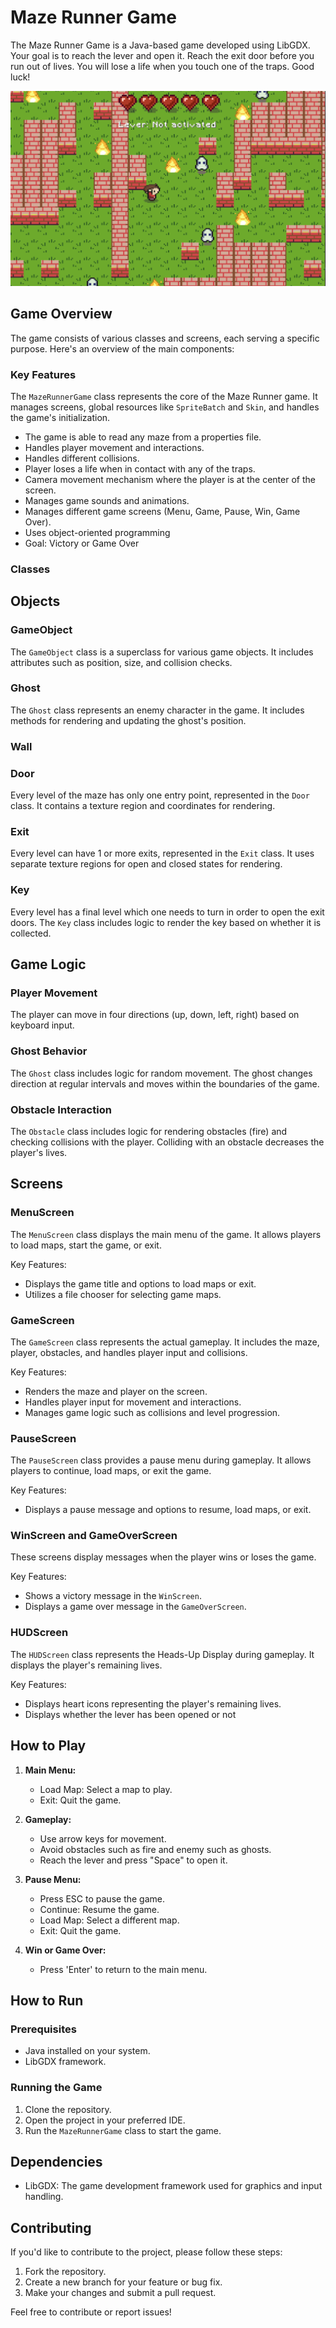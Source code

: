 # Maze Runner Game

The Maze Runner Game is a Java-based game developed using LibGDX. Your goal is to reach the lever and open it.
Reach the exit door before you run out of lives. You will lose a life when you touch one of the traps. Good luck! 

![img2.png](img2.png)


## Game Overview

The game consists of various classes and screens, each serving a specific purpose. Here's an overview of the main components:

### Key Features

The `MazeRunnerGame` class represents the core of the Maze Runner game. It manages screens, global resources like `SpriteBatch` and `Skin`, and handles the game's initialization.

- The game is able to read any maze from a properties file.
- Handles player movement and interactions.
- Handles different collisions.
- Player loses a life when in contact with any of the traps.
- Camera movement mechanism where the player is at the center of the screen.
- Manages game sounds and animations.
- Manages different game screens (Menu, Game, Pause, Win, Game Over).
- Uses object-oriented programming
- Goal: Victory or Game Over 


### Classes

## Objects

### GameObject
The `GameObject` class is a superclass for various game objects. It includes attributes such as position, size, and collision checks.

### Ghost
The `Ghost` class represents an enemy character in the game. It includes methods for rendering and updating the ghost's position.

### Wall

### Door
Every level of the maze has only one entry point, represented in the `Door` class. It contains a texture region and coordinates for rendering.

### Exit 
Every level can have 1 or more exits, represented in the `Exit` class. It uses separate texture regions for open and closed states for rendering.

### Key 
Every level has a final level which one needs to turn in order to open the exit doors. The `Key` class includes logic to render the key based on whether it is collected.

## Game Logic

### Player Movement
The player can move in four directions (up, down, left, right) based on keyboard input. 

### Ghost Behavior
The `Ghost` class includes logic for random movement. The ghost changes direction at regular intervals and moves within the boundaries of the game.

### Obstacle Interaction
The `Obstacle` class includes logic for rendering obstacles (fire) and checking collisions with the player. Colliding with an obstacle decreases the player's lives.

## Screens

### MenuScreen

The `MenuScreen` class displays the main menu of the game. It allows players to load maps, start the game, or exit.

Key Features:
- Displays the game title and options to load maps or exit.
- Utilizes a file chooser for selecting game maps.

### GameScreen

The `GameScreen` class represents the actual gameplay. It includes the maze, player, obstacles, and handles player input and collisions.

Key Features:
- Renders the maze and player on the screen.
- Handles player input for movement and interactions.
- Manages game logic such as collisions and level progression.

### PauseScreen

The `PauseScreen` class provides a pause menu during gameplay. It allows players to continue, load maps, or exit the game.

Key Features:
- Displays a pause message and options to resume, load maps, or exit.

### WinScreen and GameOverScreen

These screens display messages when the player wins or loses the game.

Key Features:
- Shows a victory message in the `WinScreen`.
- Displays a game over message in the `GameOverScreen`.

### HUDScreen

The `HUDScreen` class represents the Heads-Up Display during gameplay. It displays the player's remaining lives.

Key Features:
- Displays heart icons representing the player's remaining lives.
- Displays whether the lever has been opened or not

## How to Play

1. **Main Menu:**
    - Load Map: Select a map to play.
    - Exit: Quit the game.

2. **Gameplay:**
    - Use arrow keys for movement.
    - Avoid obstacles such as fire and enemy such as ghosts.
    - Reach the lever and press "Space" to open it.

3. **Pause Menu:**
    - Press ESC to pause the game.
    - Continue: Resume the game.
    - Load Map: Select a different map.
    - Exit: Quit the game.

4. **Win or Game Over:**
    - Press 'Enter' to return to the main menu.

## How to Run

### Prerequisites
- Java installed on your system.
- LibGDX framework.

### Running the Game

1. Clone the repository.
2. Open the project in your preferred IDE.
3. Run the `MazeRunnerGame` class to start the game.

## Dependencies

- LibGDX: The game development framework used for graphics and input handling.


## Contributing

If you'd like to contribute to the project, please follow these steps:

1. Fork the repository.
2. Create a new branch for your feature or bug fix.
3. Make your changes and submit a pull request.

Feel free to contribute or report issues!
